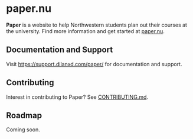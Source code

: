 # paper.nu

**Paper** is a website to help Northwestern students plan out their courses at the university. Find more information and get started at [paper.nu](https://www.paper.nu).

## Documentation and Support

Visit https://support.dilanxd.com/paper/ for documentation and support.

## Contributing

Interest in contributing to Paper? See [CONTRIBUTING.md](CONTRIBUTING.md).

## Roadmap

Coming soon.
